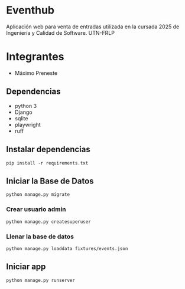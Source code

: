 # Eventhub

Aplicación web para venta de entradas utilizada en la cursada 2025 de Ingeniería y Calidad de Software. UTN-FRLP

# Integrantes
- Máximo Preneste

## Dependencias

- python 3
- Django
- sqlite
- playwright
- ruff

## Instalar dependencias

`pip install -r requirements.txt`

## Iniciar la Base de Datos

`python manage.py migrate`

### Crear usuario admin

`python manage.py createsuperuser`

### Llenar la base de datos

`python manage.py loaddata fixtures/events.json`

## Iniciar app

`python manage.py runserver`
